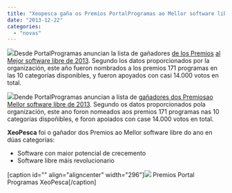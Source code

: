 ```yaml
---
title: "Xeopesca gaña os Premios PortalProgramas ao Mellor software libre de 2013 en dúas categorías"
date: "2013-12-22"
categories: 
  - "novas"
---
```


[![](images/RTEmagicC_MejorSL_2013_Final.jpg.jpg)](http://www.mancomun.org/uploads/RTEmagicC_MejorSL_2013_Final.jpg.jpg)Desde PortalProgramas anuncian la lista de gañadores [de los Premios](http://www.portalprogramas.com/milbits/informatica/ganadores-premios-portalprogramas-software-libre-2013.html) [al Mejor software libre de 2013](http://www.portalprogramas.com/milbits/informatica/ganadores-premios-portalprogramas-software-libre-2013.html). Segundo los datos proporcionados por la organización, este año fueron nombrados a los premios 171 programas en las 10 categorías disponibles, y fueron apoyados con casi 14.000 votos en total.

[![](images/RTEmagicC_MejorSL_2013_Final.jpg.jpg)](http://www.mancomun.org/uploads/RTEmagicC_MejorSL_2013_Final.jpg.jpg)Dende PortalProgramas anuncian a lista de [gañadores dos Premios](http://www.portalprogramas.com/milbits/informatica/ganadores-premios-portalprogramas-software-libre-2013.html)[ao Mellor software libre de 2013](http://www.portalprogramas.com/milbits/informatica/ganadores-premios-portalprogramas-software-libre-2013.html). Segundo os datos proporcionados pola organización, este ano foron nomeados aos premios 171 programas nas 10 categorías dispoñibles, e foron apoiados con case 14.000 votos en total.

**XeoPesca** foi o gañador dos Premios ao Mellor software libre do ano en dúas categorías:

- Software con maior potencial de crecemento
- Software libre máis revolucionario

\[caption id="" align="aligncenter" width="296"\][![](images/RTEmagicC_MejorSL_2013_Final.jpg.jpg)](http://www.mancomun.org/uploads/RTEmagicC_MejorSL_2013_Final.jpg.jpg) Premios Portal Programas XeoPesca\[/caption\]

